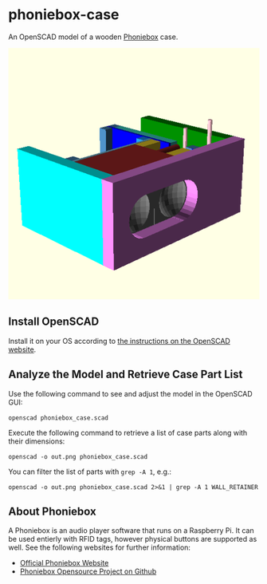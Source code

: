 # phoniebox-case
An OpenSCAD model of a wooden [Phoniebox](http://phoniebox.de/) case.

![Model of Phoniebox wood case](./case.png)

## Install OpenSCAD
Install it on your OS according to [the instructions on the OpenSCAD website](http://www.openscad.org/downloads.html).


## Analyze the Model and Retrieve Case Part List

Use the following command to see and adjust the model in the OpenSCAD GUI:
```
openscad phoniebox_case.scad
```

Execute the following command to retrieve a list of case parts along with their dimensions:
```
openscad -o out.png phoniebox_case.scad
```

You can filter the list of parts with `grep -A 1`, e.g.:
```
openscad -o out.png phoniebox_case.scad 2>&1 | grep -A 1 WALL_RETAINER
```

## About Phoniebox
A Phoniebox is an audio player software that runs on a Raspberry Pi. It can be used entierly with RFID tags, however physical buttons are supported as well. See the following websites for further information:

* [Official Phoniebox Website](http://phoniebox.de/)
* [Phoniebox Opensource Project on Github](https://github.com/MiczFlor/RPi-Jukebox-RFID)
